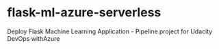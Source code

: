 # flask-ml-azure-serverless
Deploy Flask Machine Learning Application - Pipeline project for Udacity DevOps withAzure
